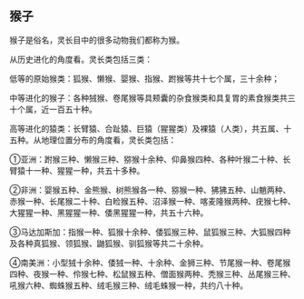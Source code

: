 ## 猴子

猴子是俗名，灵长目中的很多动物我们都称为猴。

从历史进化的角度看。灵长类包括三类：

低等的原始猴类：狐猴、懒猴、婴猴、指猴、跗猴等共十七个属，三十余种；

中等进化的猴子：各种狨猴、卷尾猴等具颊囊的杂食猴类和具复胃的素食猴类共三十个属，近一百五十种。

高等进化的猿类：长臂猿、合趾猿、巨猿（猩猩类）及裸猿（人类），共五属、十五种。从地理位置分布的角度看，灵长类包括：

①亚洲：跗猴三种、懒猴三种、猕猴十余种、仰鼻猴四种、各种叶猴二十种、长臂猿十一种、猩猩一种，共五十多种。

②非洲：婴猴五种、金熊猴、树熊猴各一种、猕猴一种、狒狒五种、山魈两种、赤猴一种、长尾猴二十种、白睑猴五种、沼泽猴一种、喀麦隆猴两种、疣猴七种、大猩猩一种、黑猩猩一种、倭黑猩猩一种，共五十六种。

③马达加斯加：指猴一种、狐猴十余种、倭狐猴三种、鼠狐猴三种、大狐猴四种及各种真狐猴、领狐猴、鼬狐猴、驯狐猴等共二十余种。

④南美洲：小型狨十余种、倭狨一种、十余种、金狮三种、节尾猴一种、卷尾猴四种、夜猴一种、伶猴七种、松鼠猴五种、僧面猴两种、秃猴三种、丛尾猴三种、吼猴六种、蜘蛛猴五种、绒毛猴三种、绒毛蛛猴一种，共约八十种。

